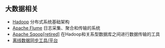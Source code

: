 ## 大数据相关
- [Hadoop](Hadoop.md) 分布式系统基础架构
- [Apache Flume](Flume.md) 日志采集、聚合和传输的系统
- [Apache Sqoop[retired]](Sqoop.md) 在Hadoop和关系型数据库之间进行数据传输的工具
- [离线数据同步工具/平台](DataX.md)